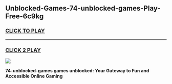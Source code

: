 
## Unblocked-Games-74-unblocked-games-Play-Free-6c9kg
<h3>
<a href="https://premium76.site?title=74-unblocked-games&ref=10A">CLICK TO PLAY</a></h3>
<hr>

<h3>
<a href="https://premium76.site?title=74-unblocked-games&ref=10A">CLICK 2 PLAY</a>
  
</h3>

<a href="https://premium76.site?title=74-unblocked-games&ref=10A"><img src="https://clearcache.store/games.png"></a>


**74-unblocked-games games unblocked: Your Gateway to Fun and Accessible Online Gaming**
